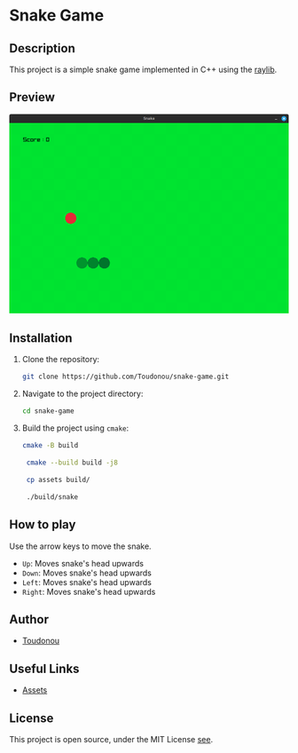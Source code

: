 # Snake Game

## Description
This project is a simple snake game implemented in C++ using the [raylib](https://www.raylib.com).

## Preview
![img.png](img.png)

## Installation
1. Clone the repository:
    ```sh
    git clone https://github.com/Toudonou/snake-game.git
    ```
2. Navigate to the project directory:
    ```sh
    cd snake-game
    ```
3. Build the project using `cmake`:
    ```sh
    cmake -B build
    ```
   ```sh
    cmake --build build -j8
    ```
   ```sh
    cp assets build/
    ```
   ```sh
    ./build/snake
    ```

## How to play
Use the arrow keys to move the snake. 
  - `Up`: Moves snake's head upwards
  - `Down`: Moves snake's head upwards
  - `Left`: Moves snake's head upwards
  - `Right`: Moves snake's head upwards

## Author
- [Toudonou](https://github.com/Toudonou)

## Useful Links
- [Assets](https://opengameart.org/content/snake-game-assets)


## License
This project is open source, under the MIT License [see](LICENSE).